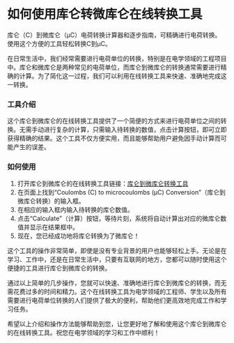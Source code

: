 如何使用库仑转微库仑在线转换工具
================

库仑（C）到微库仑（μC）电荷转换计算器和逐步指南，可精确进行电荷转换。使用这个方便的工具轻松转换C到μC。

在日常生活中，我们经常需要进行电荷单位的转换，特别是在电学领域的工程项目中。库仑和微库仑是两种常见的电荷单位，而库仑到微库仑的转换通常需要进行精确的计算。为了简化这一过程，我们可以利用在线转换工具来快速、准确地完成这一转换。

### 工具介绍

这个库仑到微库仑的在线转换工具提供了一个简便的方式来进行电荷单位之间的转换。无需手动进行复杂的计算，只需输入待转换的数值，点击计算按钮，即可立即获得精确的结果。这个工具不仅方便实用，而且能够帮助用户避免因手动计算而可能产生的误差。

### 如何使用

1. 打开库仑到微库仑的在线转换工具链接：[库仑到微库仑转换工具](https://www.onlinecalculatorsfree.com/zh-cn/convert/coulomb-to-microcoulomb.html)
2. 在页面上找到“Coulombs (C) to microcoulombs (µC) Conversion”（库仑到微库仑转换）的输入框。
3. 在相应的输入框内输入待转换的库仑数值。
4. 点击“Calculate”（计算）按钮，等待片刻，系统将自动计算出对应的微库仑数值并显示在结果框中。
5. 现在，您已经成功地将库仑转换为了微库仑！

这个工具的操作非常简单，即使是没有专业背景的用户也能够轻松上手。无论是在学习、工作中，还是在日常生活中，只要有互联网的地方，您都可以随时使用这个便捷的工具进行库仑到微库仑的转换。

通过以上简单的几步操作，您就可以快速、准确地进行库仑到微库仑的转换，而无需花费过多的时间和精力。这个在线转换工具为电学领域的工程师、学生以及所有需要进行电荷单位转换的人们提供了极大的便利，帮助他们更高效地完成工作和学习任务。

希望以上介绍和操作方法能够帮助到您，让您更好地了解和使用这个库仑到微库仑的在线转换工具。祝您在电学领域的学习和工作中顺利！